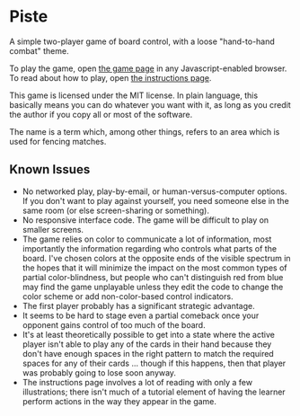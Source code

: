 Piste
=====
A simple two-player game of board control, with a loose "hand-to-hand combat" theme.

To play the game, open [the game page](game.html) in any Javascript-enabled browser. To read about how to play, open [the instructions page](instructions.html).

This game is licensed under the MIT license. In plain language, this basically means you can do whatever you want with it, as long as you credit the author if you copy all or most of the software.

The name is a term which, among other things, refers to an area which is used for fencing matches.

Known Issues
------------
* No networked play, play-by-email, or human-versus-computer options. If you don't want to play against yourself, you need someone else in the same room (or else screen-sharing or something).
* No responsive interface code. The game will be difficult to play on smaller screens.
* The game relies on color to communicate a lot of information, most importantly the information regarding who controls what parts of the board. I've chosen colors at the opposite ends of the visible spectrum in the hopes that it will minimize the impact on the most common types of partial color-blindness, but people who can't distinguish red from blue may find the game unplayable unless they edit the code to change the color scheme or add non-color-based control indicators.
* The first player probably has a significant strategic advantage.
* It seems to be hard to stage even a partial comeback once your opponent gains control of too much of the board.
* It's at least theoretically possible to get into a state where the active player isn't able to play any of the cards in their hand because they don't have enough spaces in the right pattern to match the required spaces for any of their cards ... though if this happens, then that player was probably going to lose soon anyway.
* The instructions page involves a lot of reading with only a few illustrations; there isn't much of a tutorial element of having the learner perform actions in the way they appear in the game.
